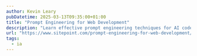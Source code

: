 ```yaml
---
author: Kevin Leary
pubDatetime: 2025-03-13T09:35:00+01:00
title: "Prompt Engineering for Web Development"
description: "Learn effective prompt engineering techniques for AI code generation in WordPress. Discover best practices, examples, and tips for creating clean, organized, and maintainable code"
url: "https://www.sitepoint.com/prompt-engineering-for-web-development/"
tags:
  - ia
---
```

